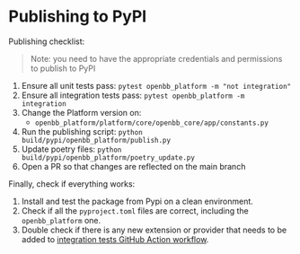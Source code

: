 # Publishing to PyPI

Publishing checklist:

> Note: you need to have the appropriate credentials and permissions to publish to PyPI

1. Ensure all unit tests pass: `pytest openbb_platform -m "not integration"`
2. Ensure all integration tests pass: `pytest openbb_platform -m integration`
3. Change the Platform version on:
   - `openbb_platform/platform/core/openbb_core/app/constants.py`
4. Run the publishing script: `python build/pypi/openbb_platform/publish.py`
5. Update poetry files: `python build/pypi/openbb_platform/poetry_update.py`
6. Open a PR so that changes are reflected on the main branch

Finally, check if everything works:

1. Install and test the package from Pypi on a clean environment.
2. Check if all the `pyproject.toml` files are correct, including the `openbb_platform` one.
3. Double check if there is any new extension or provider that needs to be added to [integration tests GitHub Action workflow](/.github/workflows/platform-api-integration-test.yml).
